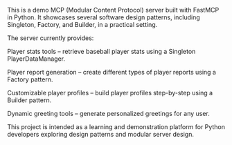 This is a demo MCP (Modular Content Protocol) server built with FastMCP in Python.
It showcases several software design patterns, including Singleton, Factory, and Builder, in a practical setting.

The server currently provides:

Player stats tools – retrieve baseball player stats using a Singleton PlayerDataManager.

Player report generation – create different types of player reports using a Factory pattern.

Customizable player profiles – build player profiles step-by-step using a Builder pattern.

Dynamic greeting tools – generate personalized greetings for any user.

This project is intended as a learning and demonstration platform for Python developers exploring design patterns and modular server design.

